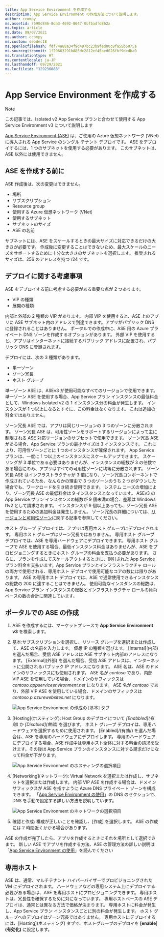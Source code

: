 ```yaml
---
title: App Service Environment を作成する
description: App Service Environment の作成方法について説明します。
author: ccompy
ms.assetid: 7690d846-8da3-4692-8647-0bf5adfd862a
ms.topic: article
ms.date: 09/07/2021
ms.author: ccompy
ms.custom: seodec18
ms.openlocfilehash: fdf74a88a34f9d497bc23b9fed00c8fa55b6875a
ms.sourcegitcommit: 1f29603291b885dc2812ef45aed026fbf9dedba0
ms.translationtype: HT
ms.contentlocale: ja-JP
ms.lasthandoff: 09/29/2021
ms.locfileid: "129236088"
---
```

# <a name="create-an-app-service-environment"></a>App Service Environment を作成する
> [!NOTE]
> この記事では、Isolated v2 App Service プランと合わせて使用する App Service Environment v3 について説明します
> 


[App Service Environment (ASE)][Intro] は、ご使用の Azure 仮想ネットワーク (VNet) に導入される App Service のシングル テナント デプロイです。 ASE をデプロイするには、1 つのサブネットを使用する必要があります。 このサブネットは、ASE 以外には使用できません。 

## <a name="before-you-create-your-ase"></a>ASE を作成する前に

ASE 作成後は、次の変更はできません。

- 場所
- サブスクリプション
- Resource group
- 使用する Azure 仮想ネットワーク (VNet)
- 使用するサブネット
- サブネットのサイズ
- ASE の名前

サブネットには、ASE をスケールするときの最大サイズに対応できるだけの大きさが必要です。 作成後に変更することはできないため、最大スケールのニーズをサポートするために十分な大きさのサブネットを選択します。 推奨されるサイズは、256 のアドレスを持つ /24 です。

## <a name="deployment-considerations"></a>デプロイに関する考慮事項

ASE をデプロイする前に考慮する必要がある重要な点が 2 つあります。 

- VIP の種類
- 展開の種類

内部と外部の 2 種類の VIP があります。 内部 VIP を使用すると、ASE 上のアプリに ASE サブネット内のアドレスで到達できます。アプリがパブリック DNS に登録されることはありません。 ポータルでの作成中に、ASE 用の Azure プライベート DNS ゾーンを作成するオプションがあります。 外部 VIP を使用すると、アプリはインターネットに接続するパブリック アドレスに配置され、パブリック DNS に登録されます。 

デプロイには、次の 3 種類があります。 

- 単一ゾーン 
- ゾーン冗長
- ホスト グループ

単一ゾーン ASE は、ASEv3 が使用可能なすべてのリージョンで使用できます。 単一ゾーン ASE を使用する場合、App Service プラン インスタンスの最低料金として、Windows Isolated v2 の 1 インスタンス分の料金が発生します。 インスタンスが 1 つ以上になるとすぐに、この料金はなくなります。 これは追加の料金ではありません。 

ゾーン冗長 ASE では、アプリは同じリージョンの 3 つのゾーンに分散されます。 ゾーン冗長 ASE は、可用性ゾーンをサポートするリージョンによって主に制限される ASE 対応リージョンのサブセットで使用できます。 ゾーン冗長 ASE がある場合、App Service プランの最小サイズは 3 インスタンスです。 これにより、可用性ゾーンごとに 1 つのインスタンスが確保されます。 App Service プランは、一度に 1 つ以上のインスタンスにスケールアップできます。 スケーリングが 3 単位である必要はありませんが、インスタンスの総数が 3 の倍数である場合にのみ、アプリはすべての可用性ゾーンに均等に分散されます。 ゾーン冗長 ASE はインフラストラクチャが 3 倍になり、ゾーン冗長コンポーネントで作成されているため、なんらかの理由で 3 つのゾーンのうち 2 つがダウンした場合でも、ワークロードを引き続き使用できます。 システム ニーズの増加により、ゾーン冗長 ASE の最低料金は 9 インスタンスとなっています。 ASEv3 の App Service プラン インスタンスの総数が 9 個未満の場合、差額は Windows I1v2 として請求されます。 インスタンスが 9 個以上あっても、ゾーン冗長 ASE を使用するための追加料金は発生しません。 ゾーン冗長の詳細については、[リージョンと可用性ゾーン][AZoverview]に関する記事を参照してください。

ホスト グループ デプロイでは、アプリは専用ホスト グループにデプロイされます。 専用ホスト グループはゾーン冗長ではありません。 専用ホスト グループ デプロイでは、ASE を専用ハードウェアにデプロイできます。 専用ホスト グループで ASE を使用する場合、最低インスタンス料金はありませんが、ASE をプロビジョニングするときにホスト グループの料金を支払う必要があります。 さらに、プランを作成してスケールアウトするときに、割引された App Service プラン料金を支払います。App Service プランとインフラストラクチャ ロールの両方で使用される、専用ホスト デプロイで使用可能なコアの数には限りがあります。 ASE の専用ホスト デプロイでは、ASE で通常使用できるインスタンスの総数の 200 に達することはできません。 使用可能なインスタンスの総数は、App Service プラン インスタンスの総数とインフラストラクチャ ロールの負荷ベースの数の合計に関連しています。 

## <a name="creating-an-ase-in-the-portal"></a>ポータルでの ASE の作成

1. ASE を作成するには、マーケットプレースで **App Service Environment v3** を検索します。  

2. 基本:サブスクリプションを選択し、リソース グループを選択または作成して、ASE の名前を入力します。  仮想 IP の種類を選びます。 [Internal]\(内部\) を選んだ場合、受信 ASE アドレスは ASE サブネット内部のアドレスになります。 [External]\(外部\) を選んだ場合、受信 ASE アドレスは、インターネットに公開されるパブリック IP アドレスになります。 ASE 名は、ASE のドメインのサフィックスにも使用されます。 ASE 名が *contoso* であり、内部 VIP ASE を使用している場合、ドメインのサフィックスは *contoso.appserviceenvironment.net* になります。 ASE 名が *contoso* であり、外部 VIP ASE を使用している場合、ドメインのサフィックスは *contoso.p.azurewebsites.net* になります。 

    ![App Service Environment の作成の [基本] タブ](./media/creation/creation-basics.png)

3. [Hosting]\(ホスティング\): Host Group のデプロイについて *[Enabbled]\(有効\)* か *[Disabled]\(無効\)* を選びます。 ホスト グループ デプロイは、専用ハードウェアを選択するために使用されます。 [Enabled]/(有効/) を選んだ場合は、ASE を専用のハードウェアにデプロイします。 専用のハードウェアにデプロイする場合、ASE 作成中は専用ホスト全体に対する料金の請求を受けます。その後は App Service プランのインスタンスに対する請求だけになって料金が下がります。 

    ![App Service Environment のホスティングの選択項目](./media/creation/creation-hosting.png)

4. [Networking]\(ネットワーク\): Virtual Network を選択または作成し、サブネットを選択または作成します。 内部 VIP ASE を作成する場合は、ドメイン サフィックスが ASE を指すように Azure DNS プライベート ゾーンを構成できます。 「[App Service Environment の使用][UsingASE]」の DNS のセクションで、DNS を手動で設定する詳しい方法を説明しています。

    ![App Service Environment のネットワークの選択項目](./media/creation/creation-networking.png)

5. 確認と作成: 構成が正しいことを確認し、[作成] を選択します。 ASE の作成には 2 時間近くかかる場合があります。 

ASE の作成が完了したら、アプリを作成するときにそれを場所として選択できます。 新しい ASE でアプリを作成する方法、ASE の管理方法の詳しい説明は「[App Service Environment の使用][UsingASE]」を読んでください

## <a name="dedicated-hosts"></a>専用ホスト

ASE は、通常、マルチテナント ハイパーバイザーでプロビジョニングされた VM にデプロイされます。 ハードウェアなどの専用システム上にデプロイする必要がある場合は、ASE を専用ホストにプロビジョニングできます。 専用ホストは、冗長性を確保するために対になっています。 専用ホストベースの ASE デプロイは、通常とは異なる方法で価格が決まります。 専用ホストに料金が発生し、App Service プラン インスタンスごとに別の料金が発生します。 ホスト グループへのデプロイはゾーン冗長ではありません。 専用ホストにデプロイするには、[Hosting]\(ホスティング\) タブで、ホストグループのデプロイを **[enable]\(有効化\)** に設定します。

<!--Links-->
[Intro]: ./overview.md
[MakeASE]: ./creation.md
[ASENetwork]: ./networking.md
[UsingASE]: ./using.md
[UDRs]: ../../virtual-network/virtual-networks-udr-overview.md
[NSGs]: ../../virtual-network/network-security-groups-overview.md
[Pricing]: https://azure.microsoft.com/pricing/details/app-service/
[ARMOverview]: ../../azure-resource-manager/management/overview.md
[ConfigureSSL]: ../configure-ssl-certificate.md
[Kudu]: https://azure.microsoft.com/resources/videos/super-secret-kudu-debug-console-for-azure-web-sites/
[AppDeploy]: ../deploy-local-git.md
[ASEWAF]: app-service-app-service-environment-web-application-firewall.md
[AppGW]: ../../web-application-firewall/ag/ag-overview.md
[logalerts]: ../../azure-monitor/alerts/alerts-log.md
[AZoverview]: ../../availability-zones/az-overview.md
